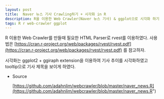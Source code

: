 ```yaml
--- 
layout: post
title:  Naver 뉴스 기사 Crawling하기 + 시각화 in R
description: R을 이용한 Web Crawler(Naver 뉴스 기사) & ggplot으로 시각화 하기 
tags: R r web-crawler ggplot 
---
```


R 이용한 Web Crawler를 만들때 필요한 HTML Parser로 rvest를 이용하였다.
사용법은 [https://cran.r-project.org/web/packages/rvest/rvest.pdf](https://cran.r-project.org/web/packages/rvest/rvest.pdf) 를 참고하자.

시각화는 ggplot2 + ggiraph extension을 이용하여 기사 추이를 시각화하였고 tooltip으로 기사 제목을 보이게 하였다.

- Source
    
    [https://github.com/adahnlim/webcrawler/blob/master/naver_news.R](https://github.com/adahnlim/webcrawler/blob/master/naver_news.R")